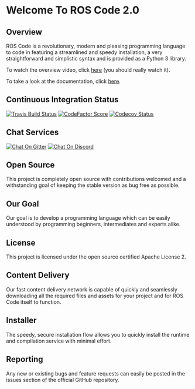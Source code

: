 # Welcome To ROS Code 2.0

## Overview

ROS Code is a revolutionary, modern and pleasing programming language to code in featuring a streamlined and speedy installation, a  very straightforward and simplistic syntax and is provided as a Python 3 library.

To watch the overview video, click [here](https://www.youtube.com/watch?v=lPCTNKA8otA) (you should really watch it).

To take a look at the documentation, click [here](https://ros-code.richie-bendall.ml).

## Continuous Integration Status

[![Travis Build Status](https://img.shields.io/travis/Richienb/ROS-Code.svg?longCache=true&style=for-the-badge&logo=travis&label=Travis%20Build)](https://travis-ci.org/Richienb/ROS-Code)
[![CodeFactor Score](https://www.codefactor.io/repository/github/richienb/ros-code/badge?longCache=true&style=for-the-badge)](https://www.codefactor.io/repository/github/richienb/ros-code)
[![Codecov Status](https://img.shields.io/codecov/c/github/Richienb/ROS-Code.svg?longCache=true&style=for-the-badge&label=Code%20Coverage)](https://codecov.io/gh/Richienb/ROS-Code)

## Chat Services

[![Chat On Gitter](https://img.shields.io/gitter/room/Richienb/ROS-Code.svg?longCache=true&style=for-the-badge&logo=gitter-white&label=Gitter%20Members%20Online)](https://gitter.im/ROS-Code)
[![Chat On Discord](https://img.shields.io/discord/461977906156142601.svg?longCache=true&style=for-the-badge&logo=discord&label=Discord%20Members%20Online)](https://discordapp.com/invite/KevXkP7)

## Open Source

This project is completely open source with contributions welcomed and a withstanding goal of keeping the stable version as bug free as possible.

## Our Goal

Our goal is to develop a programming language which can be easily understood by programming beginners, intermediates and experts alike.

## License

This project is licensed under the open source certified Apache License 2.

## Content Delivery

Our fast content delivery network is capable of quickly and seamlessly downloading all the required files and assets for your project and for ROS Code itself to function.

## Installer

The speedy, secure installation flow allows you to quickly install the runtime and compilation service with minimal effort.

## Reporting

Any new or existing bugs and feature requests can easily be posted in the issues section of the official GitHub repository.
